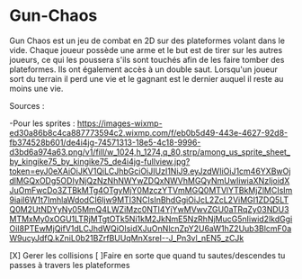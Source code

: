 # Gun-Chaos


Gun Chaos est un jeu de combat en 2D sur des plateformes volant dans le vide. Chaque joueur possède une arme et le but est de tirer sur les autres joueurs, ce qui les poussera s'ils sont touchés afin de les faire tomber des plateformes. Ils ont également accès à un double saut. Lorsqu'un joueur sort du terrain il perd une vie et le gagnant est le dernier auquel il reste au moins une vie.

Sources :

-Pour les sprites : https://images-wixmp-ed30a86b8c4ca887773594c2.wixmp.com/f/eb0b5d49-443e-4627-92d8-fb374528b601/de4i4jg-74571313-18e5-4c18-9996-d3bd6a974a63.png/v1/fill/w_1024,h_1274,q_80,strp/among_us_sprite_sheet_by_kingike75_by_kingike75_de4i4jg-fullview.jpg?token=eyJ0eXAiOiJKV1QiLCJhbGciOiJIUzI1NiJ9.eyJzdWIiOiJ1cm46YXBwOjdlMGQxODg5ODIyNjQzNzNhNWYwZDQxNWVhMGQyNmUwIiwiaXNzIjoidXJuOmFwcDo3ZTBkMTg4OTgyMjY0MzczYTVmMGQ0MTVlYTBkMjZlMCIsIm9iaiI6W1t7ImhlaWdodCI6Ijw9MTI3NCIsInBhdGgiOiJcL2ZcL2ViMGI1ZDQ5LTQ0M2UtNDYyNy05MmQ4LWZiMzc0NTI4YjYwMVwvZGU0aTRqZy03NDU3MTMxMy0xOGU1LTRjMTgtOTk5Ni1kM2JkNmE5NzRhNjMucG5nIiwid2lkdGgiOiI8PTEwMjQifV1dLCJhdWQiOlsidXJuOnNlcnZpY2U6aW1hZ2Uub3BlcmF0aW9ucyJdfQ.kZniL0b21BZrfBUUqMnXsreI--J_Pn3vl_nEN5_zCJk

[X] Gerer les collisions
[ ]Faire en sorte que quand tu sautes/descendes tu passes à travers les plateformes
